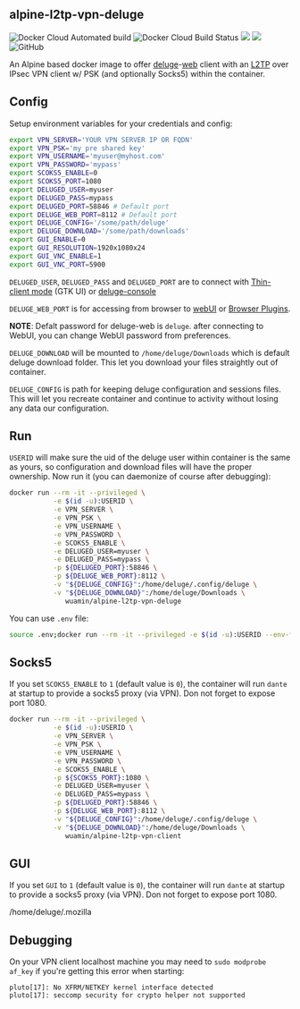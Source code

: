 alpine-l2tp-vpn-deluge
---
![Docker Cloud Automated build](https://img.shields.io/docker/cloud/automated/wuamin/alpine-l2tp-vpn-deluge)
![Docker Cloud Build Status](https://img.shields.io/docker/cloud/build/wuamin/alpine-l2tp-vpn-deluge)
[![](https://images.microbadger.com/badges/image/wuamin/alpine-l2tp-vpn-deluge.svg)](https://microbadger.com/images/wuamin/alpine-l2tp-vpn-deluge "Get your own image badge on microbadger.com")
[![](https://images.microbadger.com/badges/version/wuamin/alpine-l2tp-vpn-deluge.svg)](https://microbadger.com/images/wuamin/alpine-l2tp-vpn-deluge "Get your own version badge on microbadger.com")
![GitHub](https://img.shields.io/github/license/wuamin/alpine-l2tp-vpn-deluge)


An Alpine based docker image to offer [deluge](https://deluge-torrent.org/)-[web](https://dev.deluge-torrent.org/wiki/UserGuide/ThinClient#WebUI) client with an [L2TP](https://github.com/xelerance/xl2tpd) over IPsec VPN client w/ PSK (and optionally Socks5) within the container.

## Config

Setup environment variables for your credentials and config:

```bash
export VPN_SERVER='YOUR VPN SERVER IP OR FQDN'
export VPN_PSK='my pre shared key'
export VPN_USERNAME='myuser@myhost.com'
export VPN_PASSWORD='mypass'
export SCOKS5_ENABLE=0
export SCOKS5_PORT=1080
export DELUGED_USER=myuser
export DELUGED_PASS=mypass
export DELUGED_PORT=58846 # Default port
export DELUGE_WEB_PORT=8112 # Default port
export DELUGE_CONFIG='/some/path/deluge'
export DELUGE_DOWNLOAD='/some/path/downloads'
export GUI_ENABLE=0
export GUI_RESOLUTION=1920x1080x24
export GUI_VNC_ENABLE=1
export GUI_VNC_PORT=5900
```
`DELUGED_USER`, `DELUGED_PASS` and `DELUGED_PORT` are to connect with [Thin-client mode](https://dev.deluge-torrent.org/wiki/UserGuide/ThinClient#GTKUI) (GTK UI) or [deluge-console](https://dev.deluge-torrent.org/wiki/UserGuide/ThinClient#Console)

`DELUGE_WEB_PORT` is for accessing from browser to [webUI](https://dev.deluge-torrent.org/wiki/UserGuide/ThinClient#WebUI) or [Browser Plugins](https://dev.deluge-torrent.org/wiki/Plugins#BrowserPlugins).

**NOTE**: Defalt password for deluge-web is `deluge`. after connecting to WebUI, you can change WebUI password from preferences.

`DELUGE_DOWNLOAD` will be mounted to `/home/deluge/Downloads` which is default deluge download folder. This let you download your files straightly out of container.

`DELUGE_CONFIG` is path for keeping deluge configuration and sessions files. This will let you recreate container and continue to activity without losing any data our configuration.


## Run
`USERID` will make sure the uid of the deluge user within container is the same as yours, so configuration and download files will have the proper ownership.
Now run it (you can daemonize of course after debugging):
```bash
docker run --rm -it --privileged \
           -e $(id -u):USERID \
           -e VPN_SERVER \
           -e VPN_PSK \
           -e VPN_USERNAME \
           -e VPN_PASSWORD \
           -e SCOKS5_ENABLE \
           -e DELUGED_USER=myuser \
           -e DELUGED_PASS=mypass \
           -p ${DELUGED_PORT}:58846 \
           -p ${DELUGE_WEB_PORT}:8112 \
           -v "${DELUGE_CONFIG}":/home/deluge/.config/deluge \
           -v "${DELUGE_DOWNLOAD}":/home/deluge/Downloads \
              wuamin/alpine-l2tp-vpn-deluge
```
You can use `.env` file:
```bash
source .env;docker run --rm -it --privileged -e $(id -u):USERID --env-file .env -p ${DELUGED_PORT}:58846 -p ${DELUGE_WEB_PORT}:8112 -p ${SCOKS5_PORT}:1080 -p ${GUI_VNC_PORT}:5900 -v "${DELUGE_CONFIG}":/home/deluge/.config/deluge -v "${DELUGE_DOWNLOAD}":/home/deluge/Downloads wuamin/alpine-l2tp-vpn-deluge
```

## Socks5
If you set `SCOKS5_ENABLE` to `1` (default value is `0`), the container will run `dante` at startup to provide a socks5 proxy (via VPN). Don not forget to expose port 1080.
```bash
docker run --rm -it --privileged \
           -e $(id -u):USERID \
           -e VPN_SERVER \
           -e VPN_PSK \
           -e VPN_USERNAME \
           -e VPN_PASSWORD \
           -e SCOKS5_ENABLE \
           -p ${SCOKS5_PORT}:1080 \
           -e DELUGED_USER=myuser \
           -e DELUGED_PASS=mypass \
           -p ${DELUGED_PORT}:58846 \
           -p ${DELUGE_WEB_PORT}:8112 \
           -v "${DELUGE_CONFIG}":/home/deluge/.config/deluge \
           -v "${DELUGE_DOWNLOAD}":/home/deluge/Downloads \
              wuamin/alpine-l2tp-vpn-client
```

## GUI
If you set `GUI` to `1` (default value is `0`), the container will run `dante` at startup to provide a socks5 proxy (via VPN). Don not forget to expose port 1080.

/home/deluge/.mozilla



## Debugging
On your VPN client localhost machine you may need to `sudo modprobe af_key`
if you're getting this error when starting:
```
pluto[17]: No XFRM/NETKEY kernel interface detected
pluto[17]: seccomp security for crypto helper not supported
```

